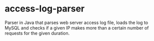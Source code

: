 # access-log-parser
Parser in Java that parses web server access log file, loads the log to MySQL and checks if a given IP makes more than a certain number of requests for the given duration. 
